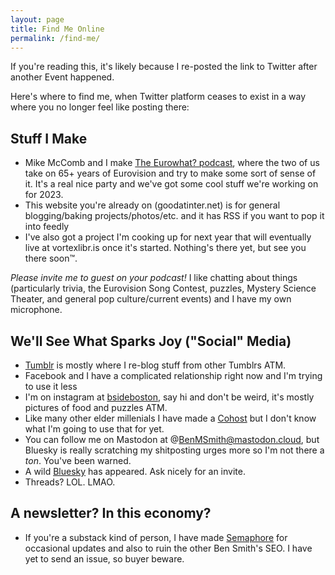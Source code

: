 ```yaml
---
layout: page
title: Find Me Online
permalink: /find-me/
---
```


If you're reading this, it's likely because I re-posted the link to Twitter after another Event happened.

Here's where to find me, when Twitter platform ceases to exist in a way where you no longer feel like posting there:

## Stuff I Make

- Mike McComb and I make [The Eurowhat? podcast](https://www.eurowhat.com), where the two of us take on 65+ years of Eurovision and try to make some sort of sense of it.  It's a real nice party and we've got some cool stuff we're working on for 2023.
- This website you're already on (goodatinter.net) is for general blogging/baking projects/photos/etc. and it has RSS if you want to pop it into feedly
- I've also got a project I'm cooking up for next year that will eventually live at vortexlibr.is once it's started.  Nothing's there yet, but see you there soon™.

*Please invite me to guest on your podcast!*  I like chatting about things (particularly trivia, the Eurovision Song Contest, puzzles, Mystery Science Theater, and general pop culture/current events) and I have my own microphone.

## We'll See What Sparks Joy ("Social" Media)

- [Tumblr](https://thatbenmsmith.tumblr.com/) is mostly where I re-blog stuff from other Tumblrs ATM.
- Facebook and I have a complicated relationship right now and I'm trying to use it less
- I'm on instagram at [bsideboston](https://www.instagram.com/bsideboston/), say hi and don't be weird, it's mostly pictures of food and puzzles ATM.
- Like many other elder millenials I have made a [Cohost](https://cohost.org/BenMSmith) but I don't know what I'm going to use that for yet.
- You can follow me on Mastodon at @BenMSmith@mastodon.cloud, but Bluesky is really scratching my shitposting urges more so I'm not there a _ton_. You've been warned.
- A wild [Bluesky](https://bsky.app/profile/benmsmith.bsky.social) has appeared. Ask nicely for an invite.
- Threads? LOL. LMAO.

## A newsletter?  In this economy?
- If you're a substack kind of person, I have made [Semaphore](https://bsideboston.substack.com/) for occasional updates and also to ruin the other Ben Smith's SEO. I have yet to send an issue, so buyer beware.